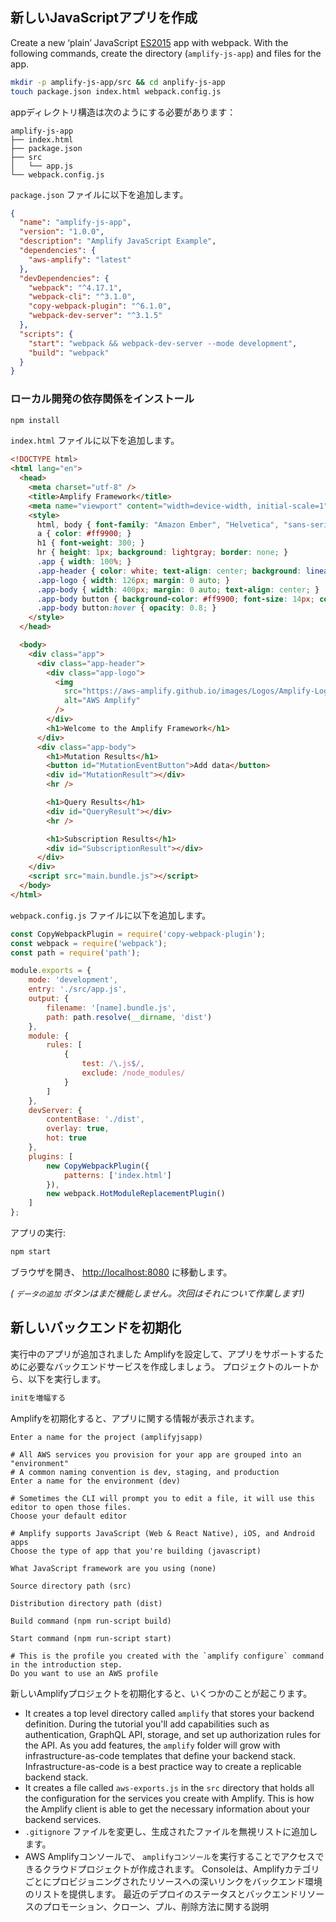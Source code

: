 ## 新しいJavaScriptアプリを作成

Create a new ‘plain’ JavaScript <a href="https://babeljs.io/docs/en/learn/" target="_blank">ES2015</a> app with webpack. With the following commands, create the directory (`amplify-js-app`) and files for the app.

```bash
mkdir -p amplify-js-app/src && cd anplify-js-app
touch package.json index.html webpack.config.js
```

appディレクトリ構造は次のようにする必要があります：

```console
amplify-js-app
├── index.html
├── package.json
├── src
│   └── app.js
└── webpack.config.js
```

`package.json` ファイルに以下を追加します。

```json
{
  "name": "amplify-js-app",
  "version": "1.0.0",
  "description": "Amplify JavaScript Example",
  "dependencies": {
    "aws-amplify": "latest"
  },
  "devDependencies": {
    "webpack": "^4.17.1",
    "webpack-cli": "^3.1.0",
    "copy-webpack-plugin": "^6.1.0",
    "webpack-dev-server": "^3.1.5"
  },
  "scripts": {
    "start": "webpack && webpack-dev-server --mode development",
    "build": "webpack"
  }
}
```

### ローカル開発の依存関係をインストール

```bash
npm install
```

`index.html` ファイルに以下を追加します。

```html
<!DOCTYPE html>
<html lang="en">
  <head>
    <meta charset="utf-8" />
    <title>Amplify Framework</title>
    <meta name="viewport" content="width=device-width, initial-scale=1" />
    <style>
      html, body { font-family: "Amazon Ember", "Helvetica", "sans-serif"; margin: 0; }
      a { color: #ff9900; }
      h1 { font-weight: 300; }
      hr { height: 1px; background: lightgray; border: none; }
      .app { width: 100%; }
      .app-header { color: white; text-align: center; background: linear-gradient(30deg, #f90 55%, #ffc300); width: 100%; margin: 0 0 1em 0; padding: 3em 0 3em 0; box-shadow: 1px 2px 4px rgba(0, 0, 0, 0.3); }
      .app-logo { width: 126px; margin: 0 auto; }
      .app-body { width: 400px; margin: 0 auto; text-align: center; }
      .app-body button { background-color: #ff9900; font-size: 14px; color: white; text-transform: uppercase; padding: 1em; border: none; }
      .app-body button:hover { opacity: 0.8; }
    </style>
  </head>

  <body>
    <div class="app">
      <div class="app-header">
        <div class="app-logo">
          <img
            src="https://aws-amplify.github.io/images/Logos/Amplify-Logo-White.svg"
            alt="AWS Amplify"
          />
        </div>
        <h1>Welcome to the Amplify Framework</h1>
      </div>
      <div class="app-body">
        <h1>Mutation Results</h1>
        <button id="MutationEventButton">Add data</button>
        <div id="MutationResult"></div>
        <hr />

        <h1>Query Results</h1>
        <div id="QueryResult"></div>
        <hr />

        <h1>Subscription Results</h1>
        <div id="SubscriptionResult"></div>
      </div>
    </div>
    <script src="main.bundle.js"></script>
  </body>
</html>
```

`webpack.config.js` ファイルに以下を追加します。

```js
const CopyWebpackPlugin = require('copy-webpack-plugin');
const webpack = require('webpack');
const path = require('path');

module.exports = {
    mode: 'development',
    entry: './src/app.js',
    output: {
        filename: '[name].bundle.js',
        path: path.resolve(__dirname, 'dist')
    },
    module: {
        rules: [
            {
                test: /\.js$/,
                exclude: /node_modules/
            }
        ]
    },
    devServer: {
        contentBase: './dist',
        overlay: true,
        hot: true
    },
    plugins: [
        new CopyWebpackPlugin({
            patterns: ['index.html']
        }),
        new webpack.HotModuleReplacementPlugin()
    ]
};
```

アプリの実行:

```bash
npm start
```

ブラウザを開き、 <http://localhost:8080> に移動します。

_( `データの追加` ボタンはまだ機能しません。次回はそれについて作業します!)_

## 新しいバックエンドを初期化

実行中のアプリが追加されました Amplifyを設定して、アプリをサポートするために必要なバックエンドサービスを作成しましょう。 プロジェクトのルートから、以下を実行します。

```bash
initを増幅する
```

Amplifyを初期化すると、アプリに関する情報が表示されます。

```console
Enter a name for the project (amplifyjsapp)

# All AWS services you provision for your app are grouped into an "environment"
# A common naming convention is dev, staging, and production
Enter a name for the environment (dev)

# Sometimes the CLI will prompt you to edit a file, it will use this editor to open those files.
Choose your default editor

# Amplify supports JavaScript (Web & React Native), iOS, and Android apps
Choose the type of app that you're building (javascript)

What JavaScript framework are you using (none)

Source directory path (src)

Distribution directory path (dist)

Build command (npm run-script build)

Start command (npm run-script start)

# This is the profile you created with the `amplify configure` command in the introduction step.
Do you want to use an AWS profile
```

新しいAmplifyプロジェクトを初期化すると、いくつかのことが起こります。

- It creates a top level directory called `amplify` that stores your backend definition. During the tutorial you'll add capabilities such as authentication, GraphQL API, storage, and set up authorization rules for the API. As you add features, the `amplify` folder will grow with infrastructure-as-code templates that define your backend stack. Infrastructure-as-code is a best practice way to create a replicable backend stack.
- It creates a file called `aws-exports.js` in the `src` directory that holds all the configuration for the services you create with Amplify. This is how the Amplify client is able to get the necessary information about your backend services.
- `.gitignore` ファイルを変更し、生成されたファイルを無視リストに追加します。
- AWS Amplifyコンソールで、 `amplifyコンソール`を実行することでアクセスできるクラウドプロジェクトが作成されます。 Consoleは、Amplifyカテゴリごとにプロビジョニングされたリソースへの深いリンクをバックエンド環境のリストを提供します。 最近のデプロイのステータスとバックエンドリソースのプロモーション、クローン、プル、削除方法に関する説明
